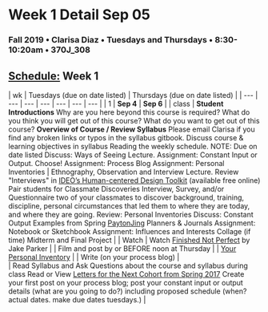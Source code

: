 # Week 1 Detail Sep 05

### Fall 2019 • Clarisa Diaz • Tuesdays and Thursdays • 8:30-10:20am • 370J_308

## [Schedule:](./) Week 1

| wk | Tuesdays \(due on date listed\) | Thursdays \(due on date listed\) |
| --- | --- | --- | --- | --- | --- | --- |
| 1 | **Sep 4** | **Sep 6** |
| class |  **Student Introductions** Why are you here beyond this course is required? What do you think you will get out of this course? What do you want to get out of this course? **Overview of Course / Review Syllabus** Please email Clarisa if you find any broken links or typos in the syllabus gitbook. Discuss course & learning objectives in syllabus Reading the weekly schedule. NOTE: Due on date listed Discuss: Ways of Seeing Lecture. Assignment: Constant Input or Output. Choose! Assignment: Process Blog Assignment: Personal Inventories |  Ethnography, Observation and Interview Lecture. Review "Interviews" in [IDEO’s Human-centered Design Toolkit](http://www.designkit.org/resources/1) \(available free online\) Pair students for Classmate Discoveries Interview, Survey, and/or Questionnaire two of your classmates to discover background, training, discipline, personal circumstances that led them to where they are today, and where they are going.  Review: Personal Inventories Discuss: Constant Output Examples from Spring [Payton](https://paytonmeyer-process.tumblr.com/)[Jing](https://jinghuangideation.tumblr.com/tagged/Discovery-log) Planners & Journals Assignment: Notebook or Sketchbook Assignment: Influences and Interests Collage \(if time\) Midterm and Final Project |
| Watch |   Watch [Finished Not Perfect](https://www.youtube.com/watch?v=lRtV-ugIT0k) by Jake Parker |
| Film and post by or BEFORE noon at Thursday |  | [Your Personal Inventory](../assignments/personal-inventory.md) |
| Write \(on your process blog\) |  
| Read Syllabus and Ask Questions about the course and syllabus during class Read or View [Letters for the Next Cohort from Spring 2017](https://drive.google.com/open?id=0B3GbS-Wqk2AHODlPWXVQWkFBNGM) Create your first post on your process blog; post your constant input or output details \(what are you going to do?\) including proposed schedule \(when? actual dates. make due dates tuesdays.\) |

